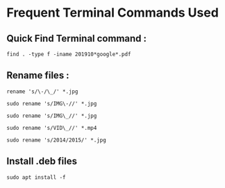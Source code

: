 # Frequent Terminal Commands Used

## Quick Find Terminal command :

`find . -type f -iname 201910*google*.pdf`

## Rename files :

```
rename 's/\-/\_/' *.jpg

sudo rename 's/IMG\-//' *.jpg

sudo rename 's/IMG\_//' *.jpg

sudo rename 's/VID\_//' *.mp4

sudo rename 's/2014/2015/' *.jpg

```

## Install .deb files

`sudo apt install -f`
